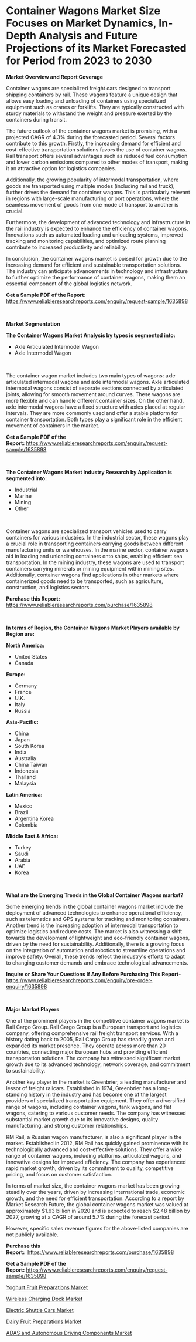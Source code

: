 <p><h1>Container Wagons Market Size Focuses on Market Dynamics, In-Depth Analysis and Future Projections of its Market Forecasted for Period from 2023 to 2030</h1></p><p><strong>Market Overview and Report Coverage</strong></p>
<p><p>Container wagons are specialized freight cars designed to transport shipping containers by rail. These wagons feature a unique design that allows easy loading and unloading of containers using specialized equipment such as cranes or forklifts. They are typically constructed with sturdy materials to withstand the weight and pressure exerted by the containers during transit.</p><p>The future outlook of the container wagons market is promising, with a projected CAGR of 4.3% during the forecasted period. Several factors contribute to this growth. Firstly, the increasing demand for efficient and cost-effective transportation solutions favors the use of container wagons. Rail transport offers several advantages such as reduced fuel consumption and lower carbon emissions compared to other modes of transport, making it an attractive option for logistics companies.</p><p>Additionally, the growing popularity of intermodal transportation, where goods are transported using multiple modes (including rail and truck), further drives the demand for container wagons. This is particularly relevant in regions with large-scale manufacturing or port operations, where the seamless movement of goods from one mode of transport to another is crucial.</p><p>Furthermore, the development of advanced technology and infrastructure in the rail industry is expected to enhance the efficiency of container wagons. Innovations such as automated loading and unloading systems, improved tracking and monitoring capabilities, and optimized route planning contribute to increased productivity and reliability.</p><p>In conclusion, the container wagons market is poised for growth due to the increasing demand for efficient and sustainable transportation solutions. The industry can anticipate advancements in technology and infrastructure to further optimize the performance of container wagons, making them an essential component of the global logistics network.</p></p>
<p><strong>Get a Sample PDF of the Report:</strong> <a href="https://www.reliableresearchreports.com/enquiry/request-sample/1635898">https://www.reliableresearchreports.com/enquiry/request-sample/1635898</a></p>
<p>&nbsp;</p>
<p><strong>Market Segmentation</strong></p>
<p><strong>The Container Wagons Market Analysis by types is segmented into:</strong></p>
<p><ul><li>Axle Articulated Intermodel Wagon</li><li>Axle Intermodel Wagon</li></ul></p>
<p>&nbsp;</p>
<p><p>The container wagon market includes two main types of wagons: axle articulated intermodal wagons and axle intermodal wagons. Axle articulated intermodal wagons consist of separate sections connected by articulated joints, allowing for smooth movement around curves. These wagons are more flexible and can handle different container sizes. On the other hand, axle intermodal wagons have a fixed structure with axles placed at regular intervals. They are more commonly used and offer a stable platform for container transportation. Both types play a significant role in the efficient movement of containers in the market.</p></p>
<p><strong>Get a Sample PDF of the Report:</strong>&nbsp;<a href="https://www.reliableresearchreports.com/enquiry/request-sample/1635898">https://www.reliableresearchreports.com/enquiry/request-sample/1635898</a></p>
<p>&nbsp;</p>
<p><strong>The Container Wagons Market Industry Research by Application is segmented into:</strong></p>
<p><ul><li>Industrial</li><li>Marine</li><li>Mining</li><li>Other</li></ul></p>
<p>&nbsp;</p>
<p><p>Container wagons are specialized transport vehicles used to carry containers for various industries. In the industrial sector, these wagons play a crucial role in transporting containers carrying goods between different manufacturing units or warehouses. In the marine sector, container wagons aid in loading and unloading containers onto ships, enabling efficient sea transportation. In the mining industry, these wagons are used to transport containers carrying minerals or mining equipment within mining sites. Additionally, container wagons find applications in other markets where containerized goods need to be transported, such as agriculture, construction, and logistics sectors.</p></p>
<p><strong>Purchase this Report:</strong>&nbsp; <a href="https://www.reliableresearchreports.com/purchase/1635898">https://www.reliableresearchreports.com/purchase/1635898</a></p>
<p>&nbsp;</p>
<p><strong>In terms of Region, the Container Wagons Market Players available by Region are:</strong></p>
<p>
    <p> <strong> North America: </strong>
        <ul>
            <li>United States</li>
            <li>Canada</li>
        </ul>
        </p> 
    <p> <strong> Europe: </strong>
        <ul>
            <li>Germany</li>
            <li>France</li>
            <li>U.K.</li>
            <li>Italy</li>
            <li>Russia</li>
        </ul>
        </p> 
    <p> <strong> Asia-Pacific: </strong>
        <ul>
            <li>China</li>
            <li>Japan</li>
            <li>South Korea</li>
            <li>India</li>
            <li>Australia</li>
            <li>China Taiwan</li>
            <li>Indonesia</li>
            <li>Thailand</li>
            <li>Malaysia</li>
        </ul>
        </p> 
    <p> <strong> Latin America: </strong>
        <ul>
            <li>Mexico</li>
            <li>Brazil</li>
            <li>Argentina Korea</li>
            <li>Colombia</li>
        </ul>
        </p> 
    <p> <strong> Middle East & Africa: </strong>
        <ul>
            <li>Turkey</li>
            <li>Saudi</li>
            <li>Arabia</li>
            <li>UAE</li>
            <li>Korea</li>
        </ul>
    </p>
    </p>
<p>&nbsp;</p>
<p><strong>What are the Emerging Trends in the Global Container Wagons market?</strong></p>
<p><p>Some emerging trends in the global container wagons market include the deployment of advanced technologies to enhance operational efficiency, such as telematics and GPS systems for tracking and monitoring containers. Another trend is the increasing adoption of intermodal transportation to optimize logistics and reduce costs. The market is also witnessing a shift towards the development of lightweight and eco-friendly container wagons, driven by the need for sustainability. Additionally, there is a growing focus on the integration of automation and robotics to streamline operations and improve safety. Overall, these trends reflect the industry's efforts to adapt to changing customer demands and embrace technological advancements.</p></p>
<p><strong>Inquire or Share Your Questions If Any Before Purchasing This Report</strong>- <a href="https://www.reliableresearchreports.com/enquiry/pre-order-enquiry/1635898">https://www.reliableresearchreports.com/enquiry/pre-order-enquiry/1635898</a></p>
<p>&nbsp;</p>
<p><strong>Major Market Players</strong></p>
<p><p>One of the prominent players in the competitive container wagons market is Rail Cargo Group. Rail Cargo Group is a European transport and logistics company, offering comprehensive rail freight transport services. With a history dating back to 2005, Rail Cargo Group has steadily grown and expanded its market presence. They operate across more than 20 countries, connecting major European hubs and providing efficient transportation solutions. The company has witnessed significant market growth due to its advanced technology, network coverage, and commitment to sustainability.</p><p>Another key player in the market is Greenbrier, a leading manufacturer and lessor of freight railcars. Established in 1974, Greenbrier has a long-standing history in the industry and has become one of the largest providers of specialized transportation equipment. They offer a diversified range of wagons, including container wagons, tank wagons, and flat wagons, catering to various customer needs. The company has witnessed substantial market growth due to its innovative designs, quality manufacturing, and strong customer relationships.</p><p>RM Rail, a Russian wagon manufacturer, is also a significant player in the market. Established in 2012, RM Rail has quickly gained prominence with its technologically advanced and cost-effective solutions. They offer a wide range of container wagons, including platforms, articulated wagons, and innovative designs for improved efficiency. The company has experienced rapid market growth, driven by its commitment to quality, competitive pricing, and focus on customer satisfaction.</p><p>In terms of market size, the container wagons market has been growing steadily over the years, driven by increasing international trade, economic growth, and the need for efficient transportation. According to a report by Market Research Future, the global container wagons market was valued at approximately $1.63 billion in 2020 and is expected to reach $2.48 billion by 2027, growing at a CAGR of around 5.7% during the forecast period.</p><p>However, specific sales revenue figures for the above-listed companies are not publicly available.</p></p>
<p><strong>Purchase this Report:</strong>&nbsp;&nbsp;<a href="https://www.reliableresearchreports.com/purchase/1635898">https://www.reliableresearchreports.com/purchase/1635898</a></p>
<p></p>
<p><strong>Get a Sample PDF of the Report:</strong>&nbsp;<a href="https://www.reliableresearchreports.com/enquiry/request-sample/1635898">https://www.reliableresearchreports.com/enquiry/request-sample/1635898</a></p>
<p><p><a href="https://www.linkedin.com/pulse/yoghurt-fruit-preparations-market-size-share-global-hjyre/">Yoghurt Fruit Preparations Market</a></p><p><a href="https://medium.com/@erickasauer/wireless-charging-dock-market-size-cagr-trends-2024-2030-aa9e77f24c2c">Wireless Charging Dock Market</a></p><p><a href="https://github.com/FassouRP/Market-Research-Report-List-1/blob/main/electric-shuttle-cars-market.md">Electric Shuttle Cars Market</a></p><p><a href="https://www.linkedin.com/pulse/dairy-fruit-preparations-market-challenges-opportunities-g1bne/">Dairy Fruit Preparations Market</a></p><p><a href="https://github.com/rexevange/Market-Research-Report-List-1/blob/main/adas-and-autonomous-driving-components-market.md">ADAS and Autonomous Driving Components Market</a></p></p>
